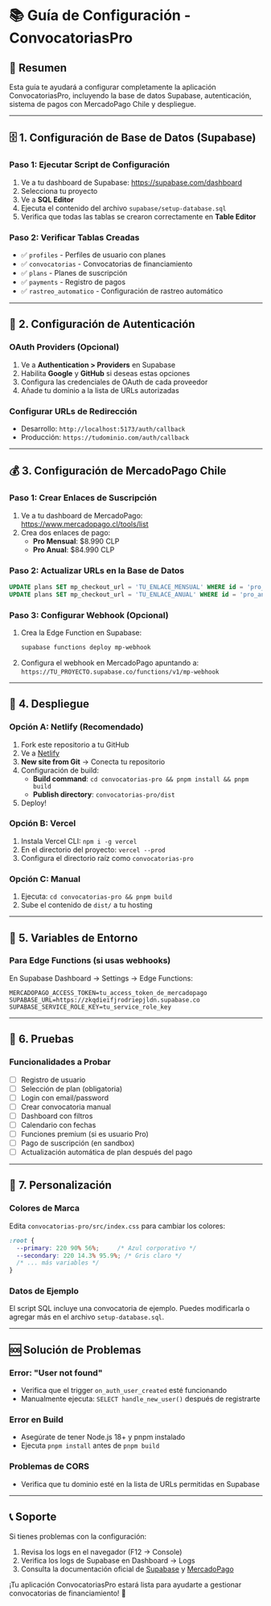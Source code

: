 # 📚 Guía de Configuración - ConvocatoriasPro

## 🎯 Resumen

Esta guía te ayudará a configurar completamente la aplicación ConvocatoriasPro, incluyendo la base de datos Supabase, autenticación, sistema de pagos con MercadoPago Chile y despliegue.

---

## 🗄️ 1. Configuración de Base de Datos (Supabase)

### Paso 1: Ejecutar Script de Configuración
1. Ve a tu dashboard de Supabase: https://supabase.com/dashboard
2. Selecciona tu proyecto
3. Ve a **SQL Editor**
4. Ejecuta el contenido del archivo `supabase/setup-database.sql`
5. Verifica que todas las tablas se crearon correctamente en **Table Editor**

### Paso 2: Verificar Tablas Creadas
- ✅ `profiles` - Perfiles de usuario con planes
- ✅ `convocatorias` - Convocatorias de financiamiento
- ✅ `plans` - Planes de suscripción
- ✅ `payments` - Registro de pagos
- ✅ `rastreo_automatico` - Configuración de rastreo automático

---

## 🔐 2. Configuración de Autenticación

### OAuth Providers (Opcional)
1. Ve a **Authentication > Providers** en Supabase
2. Habilita **Google** y **GitHub** si deseas estas opciones
3. Configura las credenciales de OAuth de cada proveedor
4. Añade tu dominio a la lista de URLs autorizadas

### Configurar URLs de Redirección
- Desarrollo: `http://localhost:5173/auth/callback`
- Producción: `https://tudominio.com/auth/callback`

---

## 💰 3. Configuración de MercadoPago Chile

### Paso 1: Crear Enlaces de Suscripción
1. Ve a tu dashboard de MercadoPago: https://www.mercadopago.cl/tools/list
2. Crea dos enlaces de pago:
   - **Pro Mensual**: $8.990 CLP
   - **Pro Anual**: $84.990 CLP

### Paso 2: Actualizar URLs en la Base de Datos
```sql
UPDATE plans SET mp_checkout_url = 'TU_ENLACE_MENSUAL' WHERE id = 'pro_monthly';
UPDATE plans SET mp_checkout_url = 'TU_ENLACE_ANUAL' WHERE id = 'pro_annual';
```

### Paso 3: Configurar Webhook (Opcional)
1. Crea la Edge Function en Supabase:
   ```bash
   supabase functions deploy mp-webhook
   ```
2. Configura el webhook en MercadoPago apuntando a:
   `https://TU_PROYECTO.supabase.co/functions/v1/mp-webhook`

---

## 🚀 4. Despliegue

### Opción A: Netlify (Recomendado)
1. Fork este repositorio a tu GitHub
2. Ve a [Netlify](https://netlify.com)
3. **New site from Git** → Conecta tu repositorio
4. Configuración de build:
   - **Build command**: `cd convocatorias-pro && pnpm install && pnpm build`
   - **Publish directory**: `convocatorias-pro/dist`
5. Deploy!

### Opción B: Vercel
1. Instala Vercel CLI: `npm i -g vercel`
2. En el directorio del proyecto: `vercel --prod`
3. Configura el directorio raíz como `convocatorias-pro`

### Opción C: Manual
1. Ejecuta: `cd convocatorias-pro && pnpm build`
2. Sube el contenido de `dist/` a tu hosting

---

## 🔧 5. Variables de Entorno

### Para Edge Functions (si usas webhooks)
En Supabase Dashboard → Settings → Edge Functions:
```
MERCADOPAGO_ACCESS_TOKEN=tu_access_token_de_mercadopago
SUPABASE_URL=https://zkqdieifjrodriepjldn.supabase.co
SUPABASE_SERVICE_ROLE_KEY=tu_service_role_key
```

---

## 📱 6. Pruebas

### Funcionalidades a Probar
- [ ] Registro de usuario
- [ ] Selección de plan (obligatoria)
- [ ] Login con email/password
- [ ] Crear convocatoria manual
- [ ] Dashboard con filtros
- [ ] Calendario con fechas
- [ ] Funciones premium (si es usuario Pro)
- [ ] Pago de suscripción (en sandbox)
- [ ] Actualización automática de plan después del pago

---

## 🎨 7. Personalización

### Colores de Marca
Edita `convocatorias-pro/src/index.css` para cambiar los colores:
```css
:root {
  --primary: 220 90% 56%;     /* Azul corporativo */
  --secondary: 220 14.3% 95.9%; /* Gris claro */
  /* ... más variables */
}
```

### Datos de Ejemplo
El script SQL incluye una convocatoria de ejemplo. Puedes modificarla o agregar más en el archivo `setup-database.sql`.

---

## 🆘 Solución de Problemas

### Error: "User not found"
- Verifica que el trigger `on_auth_user_created` esté funcionando
- Manualmente ejecuta: `SELECT handle_new_user()` después de registrarte

### Error en Build
- Asegúrate de tener Node.js 18+ y pnpm instalado
- Ejecuta `pnpm install` antes de `pnpm build`

### Problemas de CORS
- Verifica que tu dominio esté en la lista de URLs permitidas en Supabase

---

## 📞 Soporte

Si tienes problemas con la configuración:
1. Revisa los logs en el navegador (F12 → Console)
2. Verifica los logs de Supabase en Dashboard → Logs
3. Consulta la documentación oficial de [Supabase](https://supabase.com/docs) y [MercadoPago](https://www.mercadopago.com.ar/developers)

¡Tu aplicación ConvocatoriasPro estará lista para ayudarte a gestionar convocatorias de financiamiento! 🎉
